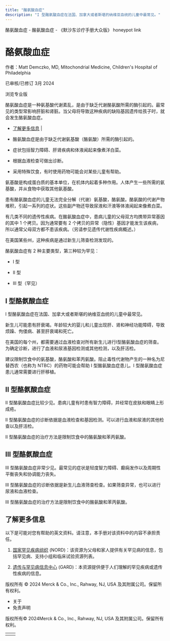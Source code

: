 ```yaml
---
title: "酪氨酸血症"
description: "I 型酪氨酸血症在法国、加拿大或者斯堪的纳维亚血统的儿童中最常见。"
---
```


﻿酪氨酸血症 \- 酪氨酸血症 \- 《默沙东诊疗手册大众版》 honeypot link

# 酪氨酸血症

作者：Matt Demczko, MD, Mitochondrial Medicine, Children's Hospital of Philadelphia

已审核/已修订 3月 2024

浏览专业版

酪氨酸血症是一种氨基酸代谢紊乱，是由于缺乏代谢酪氨酸所需的酶引起的。最常见的类型常影响肝脏和肾脏。当父母将导致这种疾病的缺陷基因遗传给孩子时，就会发生酪氨酸血症。

- [了解更多信息](#了解更多信息_v60530277_zh) \|

- 酪氨酸血症是由于缺乏代谢氨基酸（酪氨酸）所需的酶引起的。

- 症状包括智力障碍、肝肾疾病和体液闻起来像煮洋白菜。

- 根据血液检查可做出诊断。

- 采用特殊饮食，有时使用药物可能会对某些儿童有帮助。


氨基酸是构成蛋白质的基本单位，在机体内起着多种作用。人体产生一些所需的氨基酸，并从食物中获取其他氨基酸。

患有酪氨酸血症的儿童无法完全分解（代谢）氨基酸，酪氨酸。酪氨酸的代谢产物堆积，引起一系列的症状。这些副产物还导致尿液和汗液等体液闻起来像煮白菜。

有几类不同的遗传性疾病。在酪氨酸血症中，患病儿童的父母双方均携带异常基因的其中 1 个拷贝。因为通常要有 2 个拷贝的异常（隐性）基因才能发生该疾病，所以通常父母双方都不患该疾病。（另请参见遗传代谢性疾病概述。）

在美国某些州，这种疾病是通过新生儿筛查检测发现的。

酪氨酸血症有 2 种主要类型，第三种较为罕见：

- I 型

- II 型

- III 型（罕见）


## I 型酪氨酸血症

I 型酪氨酸血症在法国、加拿大或者斯堪的纳维亚血统的儿童中最常见。

新生儿可能患有肝衰竭。年龄较大的婴儿和儿童出现肝、肾和神经功能障碍，导致烦躁、佝偻病、甚至肝衰竭和死亡。

在美国的每个州，都需要通过血液检查对所有新生儿进行I型酪氨酸血症的筛查。为确定诊断，进行了血液和尿液基因检测或其他检测，以及肝活检。

建议限制饮食中的氨基酸，酪氨酸和苯丙氨酸。阻止毒性代谢物产生的一种名为尼替西农（也称为 NTBC）的药物可能会帮助 I 型酪氨酸血症患儿。I 型酪氨酸血症患儿通常需要进行肝移植。

## II 型酪氨酸血症

II 型酪氨酸血症比较少见。患病儿童有时患有智力障碍，并经常在皮肤和眼睛上形成疮。

II 型酪氨酸血症的诊断依据是血液检查和基因检测。可以进行血液和尿液的其他检查以及肝活检。

II 型酪氨酸血症的治疗方法是限制饮食中的酪氨酸和苯丙氨酸。

## III 型酪氨酸血症

III 型酪氨酸血症非常少见。最常见的症状是轻度智力障碍、癫痫发作以及周期性平衡丧失和协调能力丧失。

III 型酪氨酸血症的诊断依据是新生儿血液筛查检查。如果筛查异常，也可以进行尿液和血液检查。

III 型酪氨酸血症的治疗方法是限制饮食中的酪氨酸和苯丙氨酸。

## 了解更多信息

以下是可能对您有帮助的英文资料。请注意，本手册对该资料中的内容不承担责任。

1. [国家罕见疾病组织](http://rarediseases.org/) (NORD)：该资源为父母和家人提供有关罕见病的信息，包括罕见病、支持小组和临床试验资源列表。

2. [遗传与罕见病信息中心](https://rarediseases.info.nih.gov/gard) (GARD)：本资源提供便于人们理解的罕见疾病或遗传性疾病的信息。




版权所有 © 2024
Merck & Co., Inc., Rahway, NJ, USA 及其附属公司。保留所有权利。

- 关于
- 免责声明

版权所有© 2024Merck & Co., Inc., Rahway, NJ, USA 及其附属公司。保留所有权利。

|     |     |
| --- | --- |
|  |  |